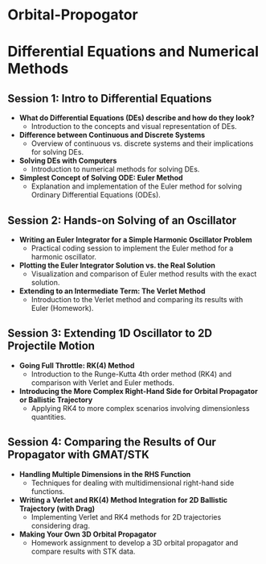 # Orbital-Propogator
# Differential Equations and Numerical Methods

## Session 1: Intro to Differential Equations

- **What do Differential Equations (DEs) describe and how do they look?**
  - Introduction to the concepts and visual representation of DEs.
- **Difference between Continuous and Discrete Systems**
  - Overview of continuous vs. discrete systems and their implications for solving DEs.
- **Solving DEs with Computers**
  - Introduction to numerical methods for solving DEs.
- **Simplest Concept of Solving ODE: Euler Method**
  - Explanation and implementation of the Euler method for solving Ordinary Differential Equations (ODEs).

## Session 2: Hands-on Solving of an Oscillator

- **Writing an Euler Integrator for a Simple Harmonic Oscillator Problem**
  - Practical coding session to implement the Euler method for a harmonic oscillator.
- **Plotting the Euler Integrator Solution vs. the Real Solution**
  - Visualization and comparison of Euler method results with the exact solution.
- **Extending to an Intermediate Term: The Verlet Method**
  - Introduction to the Verlet method and comparing its results with Euler (Homework).

## Session 3: Extending 1D Oscillator to 2D Projectile Motion

- **Going Full Throttle: RK(4) Method**
  - Introduction to the Runge-Kutta 4th order method (RK4) and comparison with Verlet and Euler methods.
- **Introducing the More Complex Right-Hand Side for Orbital Propagator or Ballistic Trajectory**
  - Applying RK4 to more complex scenarios involving dimensionless quantities.

## Session 4: Comparing the Results of Our Propagator with GMAT/STK

- **Handling Multiple Dimensions in the RHS Function**
  - Techniques for dealing with multidimensional right-hand side functions.
- **Writing a Verlet and RK(4) Method Integration for 2D Ballistic Trajectory (with Drag)**
  - Implementing Verlet and RK4 methods for 2D trajectories considering drag.
- **Making Your Own 3D Orbital Propagator**
  - Homework assignment to develop a 3D orbital propagator and compare results with STK data.
